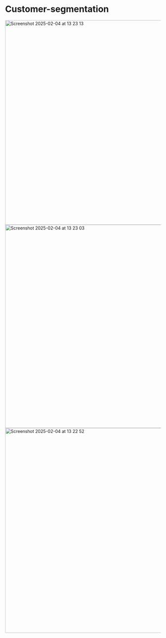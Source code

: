 # Customer-segmentation

<img width="659" alt="Screenshot 2025-02-04 at 13 23 13" src="https://github.com/user-attachments/assets/d93a2b87-db31-4603-97c6-83e3a7c318aa" />
<img width="655" alt="Screenshot 2025-02-04 at 13 23 03" src="https://github.com/user-attachments/assets/2c973344-b65d-4040-a2e6-ed12ba3f7260" />
<img width="660" alt="Screenshot 2025-02-04 at 13 22 52" src="https://github.com/user-attachments/assets/691823d0-dbd3-47e3-aeb0-797ffdfffc91" />
